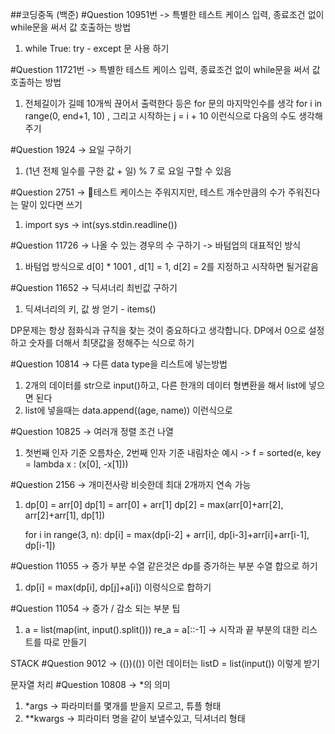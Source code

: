##코딩중독 (백준)
#Question 10951번 -> 특별한 테스트 케이스 입력, 종료조건 없이 while문을 써서 값 호출하는 방법

1. while True:
   try - except 문 사용 하기

#Question 11721번 -> 특별한 테스트 케이스 입력, 종료조건 없이 while문을 써서 값 호출하는 방법

1. 전체길이가 길떼 10개씩 끊어서 출력한다 등은 for 문의 마지막인수를 생각
   for i in range(0, end+1, 10) ,
   그리고 시작하는 j = i + 10 이런식으로 다음의 수도 생각해주기

#Question 1924 -> 요일 구하기

1. (1년 전체 일수를 구한 값 + 일) % 7 로 요일 구할 수 있음

#Question 2751 -> 테스트 케이스는 주워지지만, 테스트 개수만큼의 수가 주워진다는 말이 있다면 쓰기

1. import sys -> int(sys.stdin.readline())

#Question 11726 -> 나올 수 있는 경우의 수 구하기 -> 바텀업의 대표적인 방식

1. 바텀업 방식으로 d[0] \* 1001 , d[1] = 1, d[2] = 2를 지정하고 시작하면 될거같음

#Question 11652 -> 딕셔너리 최빈값 구하기

1. 딕셔너리의 키, 값 쌍 얻기 - items()

DP문제는 항상 점화식과 규칙을 찾는 것이 중요하다고 생각합니다.
DP에서 0으로 설정하고 숫자를 더해서 최댓값을 정해주는 식으로 하기

#Question 10814 -> 다른 data type을 리스트에 넣는방법

1. 2개의 데이터를 str으로 input()하고, 다른 한개의 데이터 형변환을 해서 list에 넣으면 된다
2. list에 넣을때는 data.append((age, name)) 이런식으로

#Question 10825 -> 여러개 정렬 조건 나열

1. 첫번째 인자 기준 오름차순, 2번째 인자 기준 내림차순 예시
   -> f = sorted(e, key = lambda x : (x[0], -x[1]))

#Question 2156 -> 개미전사랑 비슷한데 최대 2개까지 연속 가능

1.  dp[0] = arr[0]
    dp[1] = arr[0] + arr[1]
    dp[2] = max(arr[0]+arr[2], arr[2]+arr[1], dp[1])

    for i in range(3, n):
    dp[i] = max(dp[i-2] + arr[i], dp[i-3]+arr[i]+arr[i-1], dp[i-1])

#Question 11055 -> 증가 부분 수열 같은것은 dp를 증가하는 부분 수열 합으로 하기

1. dp[i] = max(dp[i], dp[j]+a[i]) 이렁식으로 합하기

#Question 11054 -> 증가 / 감소 되는 부분 팁

1.  a = list(map(int, input().split()))
    re_a = a[::-1] -> 시작과 끝 부분의 대한 리스트를 따로 만들기

STACK
#Question 9012 -> (())(()) 이런 데이터는 listD = list(input()) 이렇게 받기

문자열 처리
#Question 10808 -> \*의 의미

1. \*args -> 파라미터를 몇개를 받을지 모르고, 튜플 형태
2. \*\*kwargs -> 피라미터 명을 같이 보낼수있고, 딕셔너리 형태
